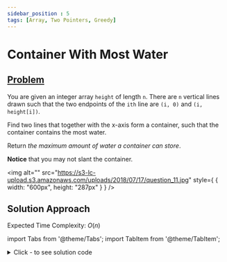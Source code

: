 ```yaml
---
sidebar_position : 5
tags: [Array, Two Pointers, Greedy]
---
```


# Container With Most Water

## [Problem](https://leetcode.com/problems/container-with-most-water/)

<p>You are given an integer array <code>height</code> of length <code>n</code>. There are <code>n</code> vertical lines drawn such that the two endpoints of the <code>ith</code> line are <code>(i, 0)</code> and <code>(i, height[i])</code>.</p>

<p>Find two lines that together with the x-axis form a container, such that the container contains the most water.</p>

<p>Return <em>the maximum amount of water a container can store</em>.</p>

<p><strong>Notice</strong> that you may not slant the container.</p>

<img alt="" src="https://s3-lc-upload.s3.amazonaws.com/uploads/2018/07/17/question_11.jpg" style={ { width: "600px", height: "287px" } } /> <br/>

## Solution Approach

Expected Time Complexity: $O(n)$

import Tabs from '@theme/Tabs';
import TabItem from '@theme/TabItem';

<details><summary>Click - to see solution code</summary>

<Tabs>
<TabItem value="cpp" label="C++">

```cpp
class Solution {
   public:
    int maxArea(vector<int>& height) {
        int n = height.size();
        int l = 0, r = n - 1;
        int ans = 0;
        while (l < r) {
            int area = min(height[l], height[r]) * (r - l);
            ans = max(ans, area);
            if (height[l] > height[r])
                r--;
            else
                l++;
        }
        return ans;
    }
};
```
</TabItem>
</Tabs>

</details>
